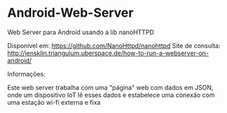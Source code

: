 # Android-Web-Server
Web Server para Android usando a lib nanoHTTPD

Disponivel em: https://github.com/NanoHttpd/nanohttpd
Site de consulta: http://jensklin.triangulum.uberspace.de/how-to-run-a-webserver-on-android/

Informações:

Este web server trabalha com uma "página" web com dados em JSON, onde um dispositivo IoT lê esses dados e estabelece uma conexão com uma estação wi-fi externa e fixa
